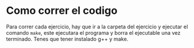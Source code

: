 # Como correr el codigo

Para correr cada ejercicio, hay que ir a la carpeta del ejercicio y ejecutar el comando `make`, este ejecutara el programa y borra el ejecutable una vez terminado. Tenes que tener instalado g++ y make.